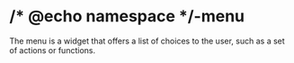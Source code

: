 # /* @echo namespace */-menu
The menu is a widget that offers a list of choices to the user, such as a set of actions or functions. 
